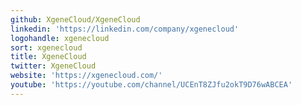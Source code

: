 ```yaml
---
github: XgeneCloud/XgeneCloud
linkedin: 'https://linkedin.com/company/xgenecloud'
logohandle: xgenecloud
sort: xgenecloud
title: XgeneCloud
twitter: XgeneCloud
website: 'https://xgenecloud.com/'
youtube: 'https://youtube.com/channel/UCEnT8ZJfu2okT9D76wABCEA'
---
```


